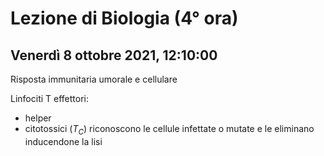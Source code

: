 # Lezione di Biologia (4° ora) 
## Venerdì 8 ottobre 2021, 12:10:00

Risposta immunitaria umorale e cellulare 



Linfociti T effettori:
* helper
* citotossici $(T_C)$ riconoscono le cellule infettate o mutate e le eliminano inducendone la lisi
<!--stackedit_data:
eyJoaXN0b3J5IjpbLTE5MjYyMDk5MzQsNjIzNDQxNTcxLC03Nj
QxNTQzMTVdfQ==
-->